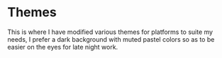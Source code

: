 # Themes

This is where I have modified various themes for platforms to suite my needs, I prefer a dark background with muted pastel colors so as to be easier on the eyes for late night work. 




